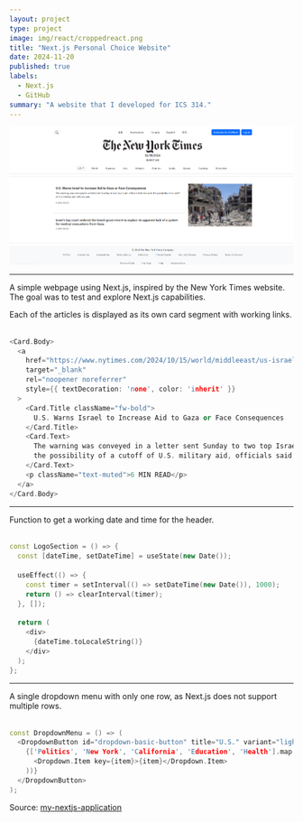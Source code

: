 ```yaml
---
layout: project
type: project
image: img/react/croppedreact.png
title: "Next.js Personal Choice Website"
date: 2024-11-20
published: true
labels:
  - Next.js
  - GitHub
summary: "A website that I developed for ICS 314."
---
```


<img class="img-fluid" src="../img/react/react.png">

---

A simple webpage using Next.js, inspired by the New York Times website. The goal was to test and explore Next.js capabilities.

Each of the articles is displayed as its own card segment with working links.

```cpp

<Card.Body>
  <a
    href="https://www.nytimes.com/2024/10/15/world/middleeast/us-israel-military-aid-gaza-improvements.html" 
    target="_blank"
    rel="noopener noreferrer"
    style={{ textDecoration: 'none', color: 'inherit' }}
  >
    <Card.Title className="fw-bold">
      U.S. Warns Israel to Increase Aid to Gaza or Face Consequences
    </Card.Title>
    <Card.Text>
      The warning was conveyed in a letter sent Sunday to two top Israeli officials that included 
      the possibility of a cutoff of U.S. military aid, officials said.
    </Card.Text>
    <p className="text-muted">6 MIN READ</p>
  </a>
</Card.Body>

```

---

Function to get a working date and time for the header.

```cpp

const LogoSection = () => {
  const [dateTime, setDateTime] = useState(new Date());

  useEffect(() => {
    const timer = setInterval(() => setDateTime(new Date()), 1000);
    return () => clearInterval(timer);
  }, []);
  
  return (
    <div>
      {dateTime.toLocaleString()}
    </div>
  );
};

```
---

A single dropdown menu with only one row, as Next.js does not support multiple rows.

```cpp

const DropdownMenu = () => (
  <DropdownButton id="dropdown-basic-button" title="U.S." variant="light">
    {['Politics', 'New York', 'California', 'Education', 'Health'].map((item) => (
      <Dropdown.Item key={item}>{item}</Dropdown.Item>
    ))}
  </DropdownButton>
);

```

Source: <a href="https://github.com/john-a-flinn/my-nextjs-application">my-nextjs-application</a>